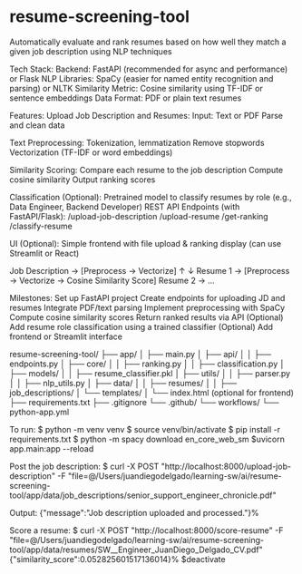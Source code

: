# resume-screening-tool

Automatically evaluate and rank resumes based on how well they match a given job description using NLP techniques

Tech Stack:
Backend: FastAPI (recommended for async and performance) or Flask
NLP Libraries: SpaCy (easier for named entity recognition and parsing) or NLTK
Similarity Metric: Cosine similarity using TF-IDF or sentence embeddings
Data Format: PDF or plain text resumes

Features:
Upload Job Description and Resumes:
Input: Text or PDF
Parse and clean data

Text Preprocessing:
Tokenization, lemmatization
Remove stopwords
Vectorization (TF-IDF or word embeddings)

Similarity Scoring:
Compare each resume to the job description
Compute cosine similarity
Output ranking scores

Classification (Optional):
Pretrained model to classify resumes by role (e.g., Data Engineer, Backend Developer)
REST API Endpoints (with FastAPI/Flask):
/upload-job-description
/upload-resume
/get-ranking
/classify-resume

UI (Optional):
Simple frontend with file upload & ranking display (can use Streamlit or React)

Job Description → [Preprocess → Vectorize]
↑
↓
Resume 1 → [Preprocess → Vectorize → Cosine Similarity Score]
Resume 2 → ...

Milestones:
Set up FastAPI project
Create endpoints for uploading JD and resumes
Integrate PDF/text parsing
Implement preprocessing with SpaCy
Compute cosine similarity scores
Return ranked results via API
(Optional) Add resume role classification using a trained classifier
(Optional) Add frontend or Streamlit interface

resume-screening-tool/
├── app/
│ ├── main.py
│ ├── api/
│ │ ├── endpoints.py
│ ├── core/
│ │ ├── ranking.py
│ │ ├── classification.py
│ ├── models/
│ │ ├── resume_classifier.pkl
│ ├── utils/
│ │ ├── parser.py
│ │ ├── nlp_utils.py
│ ├── data/
│ │ ├── resumes/
│ │ ├── job_descriptions/
│ └── templates/
│ └── index.html (optional for frontend)
├── requirements.txt
├── .gitignore
└── .github/
└── workflows/
└── python-app.yml

To run:
$ python -m venv venv
$ source venv/bin/activate
$ pip install -r requirements.txt
$ python -m spacy download en_core_web_sm
$uvicorn app.main:app --reload

Post the job description:
$ curl -X POST "http://localhost:8000/upload-job-description" -F "file=@/Users/juandiegodelgado/learning-sw/ai/resume-screening-tool/app/data/job_descriptions/senior_support_engineer_chronicle.pdf"

Output:
{"message":"Job description uploaded and processed."}%

Score a resume:
$ curl -X POST "http://localhost:8000/score-resume" -F "file=@/Users/juandiegodelgado/learning-sw/ai/resume-screening-tool/app/data/resumes/SW\_\_Engineer_JuanDiego_Delgado_CV.pdf"
{"similarity_score":0.052825601517136014}%
$deactivate
